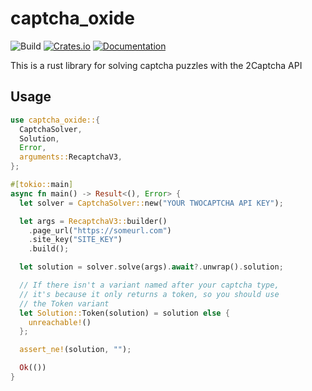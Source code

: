 # captcha_oxide

![Build](https://github.com/escritorio-gustavo/captcha_oxide/workflows/Continuous%20integration/badge.svg)
[![Crates.io](https://img.shields.io/crates/v/captcha_oxide.svg)](https://crates.io/crates/captcha_oxide)
[![Documentation](https://docs.rs/captcha_oxide/badge.svg)](https://docs.rs/captcha_oxide)

This is a rust library for solving captcha puzzles with the 2Captcha API

## Usage

```rust
use captcha_oxide::{
  CaptchaSolver,
  Solution,
  Error,
  arguments::RecaptchaV3,
};

#[tokio::main]
async fn main() -> Result<(), Error> {
  let solver = CaptchaSolver::new("YOUR TWOCAPTCHA API KEY");

  let args = RecaptchaV3::builder()
    .page_url("https://someurl.com")
    .site_key("SITE_KEY")
    .build();

  let solution = solver.solve(args).await?.unwrap().solution;

  // If there isn't a variant named after your captcha type,
  // it's because it only returns a token, so you should use
  // the Token variant
  let Solution::Token(solution) = solution else {
    unreachable!()
  };

  assert_ne!(solution, "");

  Ok(())
}
```
